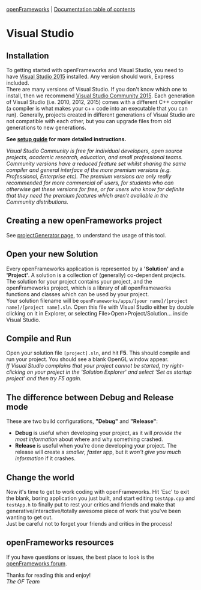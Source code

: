 [openFrameworks](http://openframeworks.cc/) | [Documentation table of contents](table_of_contents.md)

Visual Studio
=============

Installation
------------
To getting started with openFrameworks and Visual Studio, you need to have [Visual Studio 2015](https://www.visualstudio.com) installed.
Any version should work, Express included.  
There are many versions of Visual Studio. If you don't know which one to install, then we recommend [Visual Studio Community 2015](https://www.visualstudio.com/products/visual-studio-community-vs.aspx).
Each generation of Visual Studio (i.e. 2010, 2012, 2015) comes with a different C++ compiler (a compiler is what makes your c++ code into an executable that you can run).
Generally, projects created in different generations of Visual Studio are not compatible with each other, but you can upgrade files from old generations to new generations.  

**See [setup guide](http://openframeworks.cc/setup/vs) for more detailed instructions.**

_Visual Studio Community is free for individual developers, open source projects, academic research, education, and small professional teams.  
Community versions have a reduced feature set whilst sharing the same compiler and general interface of the more premium versions (e.g. Professional, Enterprise etc).
The premium versions are only really recommended for more commercial oF users, for students who can otherwise get these versions for free, or for users who know for definite that they need
the premium features which aren't available in the Community distributions._

Creating a new openFrameworks project
-------------------------------------
See [projectGenerator page](projectgenerator.md), to understand the usage of this tool.

Open your new Solution
----------------------
Every openFrameworks application is represented by a **'Solution'** and a **'Project'**. A solution is a collection of (generally) co-dependent projects.
The solution for your project contains your project, and the openFrameworks project, which is a library of all openFrameworks functions and classes
which can be used by your project.  
Your solution filename will be `openFrameworks/apps/[your name]/[project name]/[project name].sln`. Open this file with Visual Studio either by double
clicking on it in Explorer, or selecting File>Open>Project/Solution... inside Visual Studio.

Compile and Run
---------------
Open your solution file `[project].sln`, and hit **F5**. This should compile and run your project. You should see a blank OpenGL window appear.  
_If Visual Studio complains that your project cannot be started, try right-clicking on your project in the 'Solution Explorer' and select 'Set as startup project' and then try F5 again._

The difference between Debug and Release mode
---------------------------------------------
These are two build configurations, **"Debug"** and **"Release"**:

* **Debug** is useful when developing your project, as it will _provide the most information_ about where and why something crashed.
* **Release** is useful when you're done developing your project. The release will create a _smaller_, _faster_ app, but it _won't give you much information_ if it crashes.

Change the world
----------------
Now it's time to get to work coding with openFrameworks. Hit 'Esc' to exit the blank, boring application you just built, and start editing `testApp.cpp`
and `testApp.h` to finally put to rest your critics and friends and make that generative/interactive/totally awesome piece of work that you've been wanting
to get out.  
Just be careful not to forget your friends and critics in the process!

openFrameworks resources
------------------------
If you have questions or issues, the best place to look is the [openFrameworks forum](http://forum.openframeworks.cc/).


Thanks for reading this and enjoy!  
_The OF Team_
